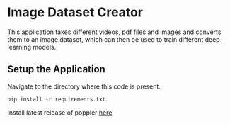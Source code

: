# Image Dataset Creator

This application takes different videos, pdf files and images and converts them to an image dataset, which can then be used to train different deep-learning models.

## Setup the Application
Navigate to the directory where this code is present. 
```
pip install -r requirements.txt
```

Install latest release of poppler [here](https://github.com/oschwartz10612/poppler-windows/releases/)

